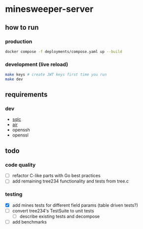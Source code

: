 # minesweeper-server

## how to run

### production

```sh
docker compose -f deployments/compose.yaml up --build
```

### development (live reload)

```sh
make keys # create JWT keys first time you run
make dev
```

## requirements

### dev

- [sqlc](https://github.com/sqlc-dev/sqlc)
- [air](https://github.com/air-verse/air)
- openssh
- openssl


## todo

### code quality
- [ ] refactor C-like parts with Go best practices
- [ ] add remaining tree234 functionality and tests from tree.c

### testing
- [x] add mines tests for different field params (table driven tests?)
- [ ] convert tree234's TestSuite to unit tests
    - [ ] describe existing tests and decompose
- [ ] add benchmarks